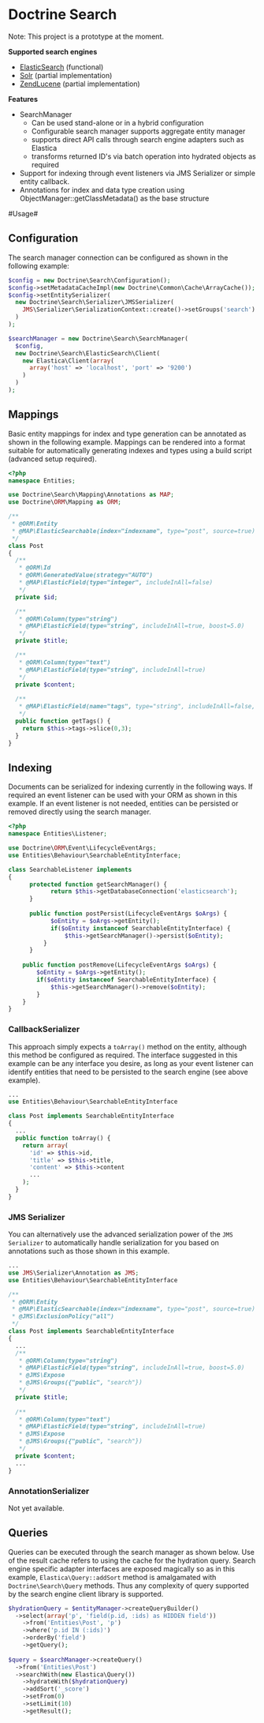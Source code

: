 # Doctrine Search #

Note: This project is a prototype at the moment. 

__Supported search engines__

* [ElasticSearch](http://www.elasticsearch.org/) (functional)
* [Solr](http://lucene.apache.org/solr/) (partial implementation)
* [ZendLucene](http://framework.zend.com/manual/en/zend.search.lucene.html) (partial implementation)


__Features__
* SearchManager
  * Can be used stand-alone or in a hybrid configuration
  * Configurable search manager supports aggregate entity manager
  * supports direct API calls through search engine adapters such as Elastica
  * transforms returned ID's via batch operation into hydrated objects as required
* Support for indexing through event listeners via JMS Serializer or simple entity callback.
* Annotations for index and data type creation using ObjectManager::getClassMetadata() as the base structure

#Usage#

## Configuration ##
The search manager connection can be configured as shown in the following example:
```php
$config = new Doctrine\Search\Configuration();
$config->setMetadataCacheImpl(new Doctrine\Common\Cache\ArrayCache());
$config->setEntitySerializer(
  new Doctrine\Search\Serializer\JMSSerializer(
    JMS\Serializer\SerializationContext::create()->setGroups('search')
  )
);

$searchManager = new Doctrine\Search\SearchManager(
  $config,
  new Doctrine\Search\ElasticSearch\Client(
    new Elastica\Client(array(
      array('host' => 'localhost', 'port' => '9200')
    )
  )
);
```

## Mappings ##
Basic entity mappings for index and type generation can be annotated as shown in the following example. Mappings 
can be rendered into a format suitable for automatically generating indexes and types using a build script 
(advanced setup required).
```php
<?php
namespace Entities;

use Doctrine\Search\Mapping\Annotations as MAP;
use Doctrine\ORM\Mapping as ORM;

/**
 * @ORM\Entity
 * @MAP\ElasticSearchable(index="indexname", type="post", source=true)
 */
class Post
{
  /**
   * @ORM\Id 
   * @ORM\GeneratedValue(strategy="AUTO")
   * @MAP\ElasticField(type="integer", includeInAll=false)
   */
  private $id;

  /**
   * @ORM\Column(type="string")
   * @MAP\ElasticField(type="string", includeInAll=true, boost=5.0)
   */
  private $title;

  /**
   * @ORM\Column(type="text")
   * @MAP\ElasticField(type="string", includeInAll=true)
   */
  private $content;
   
  /**
   * @MAP\ElasticField(name="tags", type="string", includeInAll=false, index="not_analyzed")
   */
  public function getTags() {
    return $this->tags->slice(0,3);
  }
}
```

## Indexing ##
Documents can be serialized for indexing currently in the following ways. If required an event listener can 
be used with your ORM as shown in this example. If an event listener is not needed, entities can be persisted
or removed directly using the search manager.
```php
<?php
namespace Entities\Listener;

use Doctrine\ORM\Event\LifecycleEventArgs;
use Entities\Behaviour\SearchableEntityInterface;

class SearchableListener implements
{
	  protected function getSearchManager() {	
		    return $this->getDatabaseConnection('elasticsearch');
	  }
	
	  public function postPersist(LifecycleEventArgs $oArgs) {
	    	$oEntity = $oArgs->getEntity();
		    if($oEntity instanceof SearchableEntityInterface) {
		  	    $this->getSearchManager()->persist($oEntity);
	  	  }
	  }
	
    public function postRemove(LifecycleEventArgs $oArgs) {
        $oEntity = $oArgs->getEntity();
        if($oEntity instanceof SearchableEntityInterface) {
            $this->getSearchManager()->remove($oEntity);
        }
    }
}
```

### CallbackSerializer ###
This approach simply expects a `toArray()` method on the entity, although this method be configured as required.
The interface suggested in this example can be any interface you desire, as long as your event listener can identify
entities that need to be persisted to the search engine (see above example).
```php
...
use Entities\Behaviour\SearchableEntityInterface

class Post implements SearchableEntityInterface 
{
  ...
  public function toArray() {
    return array(
      'id' => $this->id,
      'title' => $this->title,
      'content' => $this->content
      ...
    );
  }
}
```

### JMS Serializer ###
You can alternatively use the advanced serialization power of the `JMS Serializer` to automatically handle 
serialization for you based on annotations such as those shown in this example.
```php
...
use JMS\Serializer\Annotation as JMS;
use Entities\Behaviour\SearchableEntityInterface

/**
 * @ORM\Entity
 * @MAP\ElasticSearchable(index="indexname", type="post", source=true)
 * @JMS\ExclusionPolicy("all")
 */
class Post implements SearchableEntityInterface
{
  ...
  /**
   * @ORM\Column(type="string")
   * @MAP\ElasticField(type="string", includeInAll=true, boost=5.0)
   * @JMS\Expose
   * @JMS\Groups({"public", "search"})
   */
  private $title;
    
  /**
   * @ORM\Column(type="text")
   * @MAP\ElasticField(type="string", includeInAll=true)
   * @JMS\Expose 
   * @JMS\Groups({"public", "search"})
   */
  private $content;
  ...
}
```

### AnnotationSerializer ###
Not yet available.


## Queries ##
Queries can be executed through the search manager as shown below. Use of the result cache refers to using the
cache for the hydration query. Search engine specific adapter interfaces are exposed magically so as in this
example, `Elastica\Query::addSort` method is amalgamated with `Doctrine\Search\Query` methods. Thus any complexity
of query supported by the search engine client library is supported.
```php
$hydrationQuery = $entityManager->createQueryBuilder()
  ->select(array('p', 'field(p.id, :ids) as HIDDEN field'))
	->from('Entities\Post', 'p')
	->where('p.id IN (:ids)')
	->orderBy('field')
	->getQuery();
	
$query = $searchManager->createQuery()
  ->from('Entities\Post')
  ->searchWith(new Elastica\Query())
	->hydrateWith($hydrationQuery)
	->addSort('_score')
	->setFrom(0)
	->setLimit(10)
	->getResult();
```

